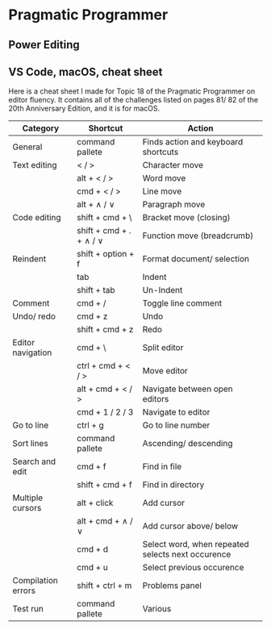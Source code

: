 # Pragmatic Programmer
## Power Editing
## VS Code, macOS, cheat sheet

Here is a cheat sheet I made for Topic 18 of the Pragmatic Programmer on editor fluency. It contains all of the challenges listed on pages 81/ 82 of the 20th Anniversary Edition, and it is for macOS.

| Category           | Shortcut                | Action                                            |
|--------------------|-------------------------|---------------------------------------------------|
| General            | command pallete         | Finds action and keyboard shortcuts                |
| Text editing       | < / >                   | Character move                                    |
|                    | alt + < / >             | Word move                                         |
|                    | cmd + < / >             | Line move                                         |
|                    | alt + ∧ / ∨             | Paragraph move                                    |
| Code editing       | shift + cmd + \         | Bracket move (closing)                            |
|                    | shift + cmd + . + ∧ / ∨ | Function move (breadcrumb)                        |
| Reindent           | shift + option + f      | Format document/ selection                        |
|                    | tab                     | Indent                                            |
|                    | shift + tab             | Un-Indent                                         |
| Comment            | cmd + /                 | Toggle line comment                               |
| Undo/ redo         | cmd + z                 | Undo                                              |
|                    | shift + cmd + z         | Redo                                              |
| Editor navigation  | cmd + \                 | Split editor                                      |
|                    | ctrl + cmd + < / >      | Move editor                                       |
|                    | alt + cmd + < / >       | Navigate between open editors                     |
|                    | cmd + 1 / 2 / 3         | Navigate to editor                                |
| Go to line         | ctrl + g                | Go to line number                                 |
| Sort lines         | command pallete         | Ascending/ descending                             |
| Search and edit    | cmd + f                 | Find in file                                      |
|                    | shift + cmd + f         | Find in directory                                 |
| Multiple cursors   | alt + click             | Add cursor                                        |
|                    | alt + cmd + ∧ / ∨       | Add cursor above/ below                           |
|                    | cmd + d                 | Select word, when repeated selects next occurence |
|                    | cmd + u                 | Select previous occurence                         |
| Compilation errors | shift + ctrl + m        | Problems panel                                    |
| Test run           | command pallete         | Various                                           |
